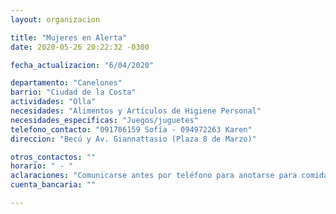 ```yaml
---
layout: organizacion

title: "Mujeres en Alerta"
date: 2020-05-26 20:22:32 -0300

fecha_actualizacion: "6/04/2020"

departamento: "Canelones"
barrio: "Ciudad de la Costa"
actividades: "Olla"
necesidades: "Alimentos y Artículos de Higiene Personal"
necesidades_especificas: "Juegos/juguetes"
telefono_contacto: "091786159 Sofía - 094972263 Karen"
direccion: "Becú y Av. Giannattasio (Plaza 8 de Marzo)"

otros_contactos: ""
horario: " - "
aclaraciones: "Comunicarse antes por teléfono para anotarse para comidas"
cuenta_bancaria: ""

---
```

